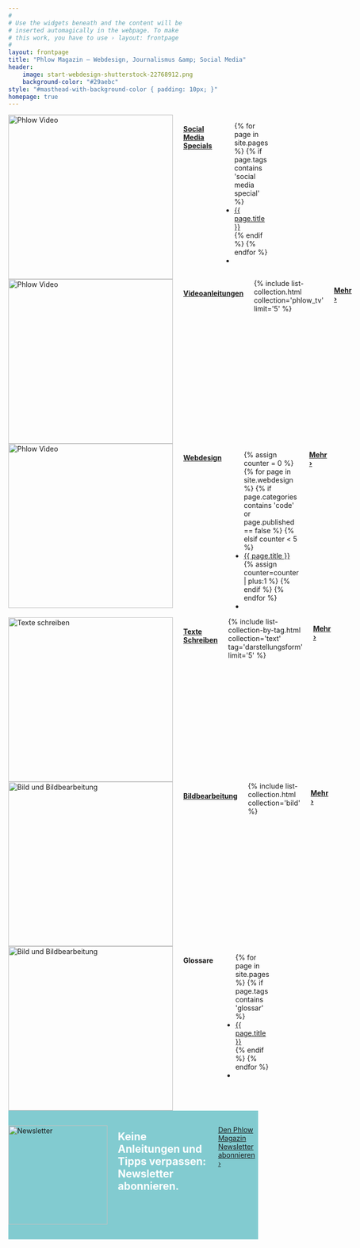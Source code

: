 ```yaml
---
#
# Use the widgets beneath and the content will be
# inserted automagically in the webpage. To make
# this work, you have to use › layout: frontpage
#
layout: frontpage
title: "Phlow Magazin – Webdesign, Journalismus &amp; Social Media"
header:
    image: start-webdesign-shutterstock-22768912.png
    background-color: "#29aebc"
style: "#masthead-with-background-color { padding: 10px; }"
homepage: true
---
```

<div class="row">
  <div class="medium-4 columns">
    <a href="{{ site.url }}/social-media/"><img src="{{ site.urlimg }}startseite-social-media-special-thumb.png" width="332" alt="Phlow Video"></a>
    <h4 class="b15"><a href="{{ site.url }}/social-media/">Social Media Specials</a></h4>
    <ul class="side-nav">
      {% for page in site.pages %}
      {% if page.tags contains 'social media special' %}<li><a href="{{ site.url }}{{ page.url }}">{{ page.title }}</a></li>{% endif %}
      {% endfor %}
      <li>&nbsp;</li>
    </ul>
  </div><!-- /.medium-4.columns -->


  <div class="medium-4 columns">
    <a href="{{ site.url }}/phlow-tv/"><img src="{{ site.urlimg }}startseite-phlow-tv-thumb.png" width="332" alt="Phlow Video"></a>
    <h4 class="b15"><a href="{{ site.url }}/phlow-tv/">Videoanleitungen</a></h4>
    {% include list-collection.html collection='phlow_tv' limit='5' %}
    <p class="sans text-right"><a class="button tiny radius" href="{{ site.url }}/phlow-tv/"><strong>Mehr ›</strong></a></p>
  </div><!-- /.medium-4.columns -->

  <div class="medium-4 columns">
    <a href="{{ site.url }}/webdesign/"><img src="{{ site.urlimg }}startseite-webdesign-thumb.png" width="332" alt="Phlow Video"></a>
    <h4 class="b15"><a href="{{ site.url }}/webdesign/">Webdesign</a></h4>
    <ul class="side-nav">
      {% assign counter = 0 %}
      {% for page in site.webdesign %}
        {% if page.categories contains 'code' or page.published == false %}
        {% elsif counter < 5 %}
        <li><a href="{{ site.url }}{{ page.url }}">{{ page.title }}</a></li>
        {% assign counter=counter | plus:1 %}
        {% endif %}
      {% endfor %}
      <li>&nbsp;</li>
  </ul>
    <p class="sans text-right"><a class="button tiny radius" href="{{ site.url }}/webdesign/"><strong>Mehr ›</strong></a></p>
  </div><!-- /.medium-4.columns -->
</div><!-- /.row -->


<div class="row">
  <div class="medium-4 columns">
    <a href="{{ site.url }}/text/"><img src="{{ site.urlimg }}startseite-text-thumb.png" width="332" alt="Texte schreiben"></a>
    <h4 class="b15"><a href="{{ site.url }}/text/">Texte Schreiben</a></h4>
    {% include list-collection-by-tag.html collection='text' tag='darstellungsform' limit='5' %}
    <p class="sans text-right"><a class="button tiny radius" href="{{ site.url }}/text/"><strong>Mehr ›</strong></a></p>
  </div><!-- /.medium-4.columns -->


  <div class="medium-4 columns">
    <a href="{{ site.url }}/bild/"><img src="{{ site.urlimg }}startseite-bild-thumb.png" width="332" alt="Bild und Bildbearbeitung"></a>
    <h4 class="b15"><a href="{{ site.url }}/bild/">Bildbearbeitung</a></h4>
    {% include list-collection.html collection='bild' %}
    <p class="sans text-right"><a class="button tiny radius" href="{{ site.url }}/bild/"><strong>Mehr ›</strong></a></p>
  </div><!-- /.medium-4.columns -->


  <div class="medium-4 columns">
    <img src="{{ site.urlimg }}startseite-glossar-thumb.png" width="332" alt="Bild und Bildbearbeitung">
    <h4 class="b15">Glossare</h4>
    <ul class="side-nav">
      {% for page in site.pages %}
      {% if page.tags contains 'glossar' %}<li><a href="{{ site.url }}{{ page.url }}">{{ page.title }}</a></li>{% endif %}
      {% endfor %}
      <li>&nbsp;</li>
    </ul>

    <h4 class="b15">Marketing Specials</h4>
    {% include list-collection.html collection='marketing' %}
  </div><!-- /.medium-4.columns -->
</div><!-- /.row -->



<div class="t30 b60" style="padding: 30px 0; background: #82cbd0;">
<div class="row">
    <div class="small-12 text-center medium-12 columns">
      <a href="http://magazin.phlow.de/newsletter/"><img class="left" src="{{ site.urlimg }}mailchimp-freddie-200x.png" width="200" height="200" alt="Newsletter"></a>
      <h2 class="shadow-black" style="margin: 10px 0; color: #fff;" >Keine Anleitungen und Tipps verpassen: Newsletter abonnieren.</h2>
      <a class="radius button info shadow-black" href="http://magazin.phlow.de/newsletter/">Den Phlow Magazin Newsletter abonnieren ›</a>
    </div><!-- /.small-12 medium-8.columns -->
  </div><!-- /.row -->
</div>


